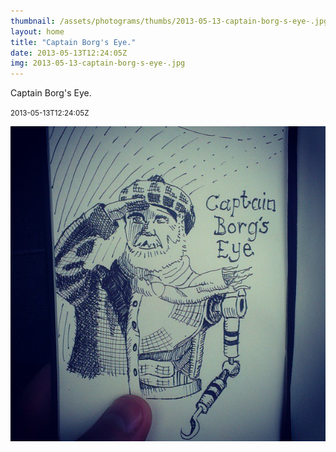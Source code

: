 ```yaml
---
thumbnail: /assets/photograms/thumbs/2013-05-13-captain-borg-s-eye-.jpg
layout: home
title: "Captain Borg's Eye."
date: 2013-05-13T12:24:05Z
img: 2013-05-13-captain-borg-s-eye-.jpg
---
```


Captain Borg's Eye.

<small>2013-05-13T12:24:05Z</small>

![Captain Borg's Eye.](2013-05-13-captain-borg-s-eye-.jpg)
